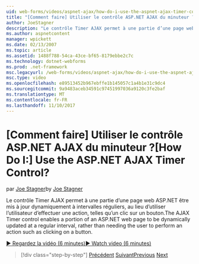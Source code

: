 ```yaml
---
uid: web-forms/videos/aspnet-ajax/how-do-i-use-the-aspnet-ajax-timer-control
title: "[Comment faire] Utiliser le contrôle ASP.NET AJAX du minuteur ? | Microsoft Docs"
author: JoeStagner
description: "Le contrôle Timer AJAX permet à une partie d’une page web ASP.NET être mis à jour dynamiquement à intervalles réguliers, au lieu d’utiliser l’utilisateur d’effectuer un un..."
ms.author: aspnetcontent
manager: wpickett
ms.date: 02/13/2007
ms.topic: article
ms.assetid: 1488f788-54ca-43ce-bf65-8179ebbe2c7c
ms.technology: dotnet-webforms
ms.prod: .net-framework
msc.legacyurl: /web-forms/videos/aspnet-ajax/how-do-i-use-the-aspnet-ajax-timer-control
msc.type: video
ms.openlocfilehash: e89513452b967ebffe1b145057c1a4b1e31c9dc4
ms.sourcegitcommit: 9a9483aceb34591c97451997036a9120c3fe2baf
ms.translationtype: MT
ms.contentlocale: fr-FR
ms.lasthandoff: 11/10/2017
---
```

<a name="how-do-i-use-the-aspnet-ajax-timer-control"></a><span data-ttu-id="69e26-104">[Comment faire] Utiliser le contrôle ASP.NET AJAX du minuteur ?</span><span class="sxs-lookup"><span data-stu-id="69e26-104">[How Do I:] Use the ASP.NET AJAX Timer Control?</span></span>
====================
<span data-ttu-id="69e26-105">par [Joe Stagner](https://github.com/JoeStagner)</span><span class="sxs-lookup"><span data-stu-id="69e26-105">by [Joe Stagner](https://github.com/JoeStagner)</span></span>

<span data-ttu-id="69e26-106">Le contrôle Timer AJAX permet à une partie d’une page web ASP.NET être mis à jour dynamiquement à intervalles réguliers, au lieu d’utiliser l’utilisateur d’effectuer une action, telles qu’un clic sur un bouton.</span><span class="sxs-lookup"><span data-stu-id="69e26-106">The AJAX Timer control enables a portion of an ASP.NET web page to be dynamically updated at a regular interval, rather than needing the user to perform an action such as clicking on a button.</span></span>

[<span data-ttu-id="69e26-107">&#9654; Regardez la vidéo (6 minutes)</span><span class="sxs-lookup"><span data-stu-id="69e26-107">&#9654; Watch video (6 minutes)</span></span>](https://channel9.msdn.com/Blogs/ASP-NET-Site-Videos/how-do-i-use-the-aspnet-ajax-timer-control)

>[!div class="step-by-step"]
<span data-ttu-id="69e26-108">[Précédent](how-do-i-use-the-aspnet-ajax-roundedcorners-extender.md)
[Suivant](how-do-i-implement-the-predictive-fetch-pattern-for-ajax.md)</span><span class="sxs-lookup"><span data-stu-id="69e26-108">[Previous](how-do-i-use-the-aspnet-ajax-roundedcorners-extender.md)
[Next](how-do-i-implement-the-predictive-fetch-pattern-for-ajax.md)</span></span>
